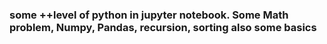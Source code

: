 ### some ++level of python in jupyter notebook. Some Math problem, Numpy, Pandas, recursion, sorting also some basics
